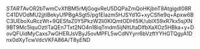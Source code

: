 $START$AvOR2bTwmCvXfIBM5rMjGogvReU5DQPaZmQoHKjbnT8Atgigdl08RC41DVOdMU2jjtiBekyUfPBgASgt5/pg1Elazm5HJSYd1G+xyCSfie9q+Apxw6BC3UEboXuRczWt+9QESfaZ0Y5PkzW2li0KIQmtODHI5lK/ubIX59xR7kx5sjXN9BT9Mc5lquOztITaQEn7Txt2NO4n18iqTmdm5ijNltUtaDlfbXaXOz5HBka+y+DovQFUidMyCaxs7wGHERJsVByJ5ovMPFL5wCdNYyrr6bVzftYYHGTQgyA1Dnx0dXyTcwVdcVKFA86A/T8y$END$